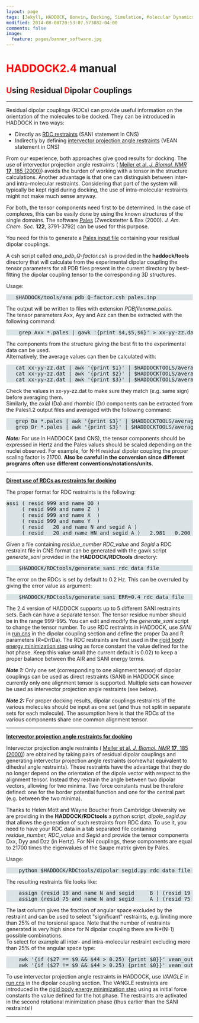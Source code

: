 ```yaml
---
layout: page
tags: [Jekyll, HADDOCK, Bonvin, Docking, Simulation, Molecular Dynamics, Structural Biology, Computational Biology, Modelling, Protein Structure]
modified: 2014-08-08T20:53:07.573882-04:00
comments: false
image:
  feature: pages/banner_software.jpg
---
```


# <font color="RED">HADDOCK2.4</font> manual

## <font color="RED">U</font>sing <font color="RED">R</font>esidual <font color="RED">D</font>ipolar <font color="RED">C</font>ouplings

* * *

Residual dipolar couplings (RDCs) can provide useful information on the orientation of the molecules to be docked. They can be introduced in HADDOCK in two ways:

*   Directly as [RDC restraints](#sani) (SANI statement in CNS)
*   Indirectly by defining [intervector projection angle restraints](#vean) (VEAN statement in CNS)

From our experience, both approaches give good results for docking. The use of intervector projection angle restraints ( [Meiler et al. _J. Biomol. NMR_ **17**, 185 (2000)](http://www.ncbi.nlm.nih.gov/entrez/query.fcgi?cmd=Retrieve&db=PubMed&list_uids=10805131&dopt=Abstract)) avoids the burden of working with a tensor in the structure calculations. Another advantage is that one can distinguish between inter- and intra-molecular restraints. Considering that part of the system will typically be kept rigid during docking, the use of intra-molecular restraints might not make much sense anyway.  

For both, the tensor components need first to be determined. In the case of complexes, this can be easily done by using the known structures of the single domains. The software [Pales](http://spin.niddk.nih.gov/bax/software/PALES/index.html) (Zweckstetter & Bax (2000). _J. Am. Chem. Soc._ **122**, 3791-3792) can be used for this purpose.  

You need for this to generate a [Pales input file](http://spin.niddk.nih.gov/bax/software/PALES/index.html#DF) containing your residual dipolar couplings.  

A csh script called _ana_pdb_Q-factor.csh_ is provided in the **haddock/tools** directory that will calculate from the experimental dipolar coupling the tensor parameters for all PDB files present in the current directory by best-fitting the dipolar coupling tensor to the corresponding 3D structures.  

Usage:

<pre style="background-color:#DAE4E7">   $HADDOCK/tools/ana_pdb_Q-factor.csh pales.inp
</pre>

The output will be written to files with extension _PDBfilename.pales_.  
The tensor parameters Axx, Ayy and Azz can then be extracted with the following command:  

<pre style="background-color:#DAE4E7">    grep Axx *.pales | gawk '{print $4,$5,$6}' > xx-yy-zz.dat
</pre>

The components from the structure giving the best fit to the experimental data can be used.  
Alternatively, the average values can then be calculated with:  

<pre style="background-color:#DAE4E7">   cat xx-yy-zz.dat | awk '{print $1}' | $HADDOCKTOOLS/average.perl
   cat xx-yy-zz.dat | awk '{print $2}' | $HADDOCKTOOLS/average.perl
   cat xx-yy-zz.dat | awk '{print $3}' | $HADDOCKTOOLS/average.perl
</pre>

Check the values in xx-yy-zz.dat to make sure they match (e.g. same sign) before averaging them.  
Similarly, the axial (Da) and rhombic (Dr) components can be extracted from the Pales1.2 output files and averaged with the following command:  

<pre style="background-color:#DAE4E7">   grep Da *.pales | awk '{print $3}' | $HADDOCKTOOLS/average.perl
   grep Dr *.pales | awk '{print $3}' | $HADDOCKTOOLS/average.perl
</pre>

***Note:*** For use in HADDOCK (and CNS), the tensor components should be expressed in Hertz and the Pales values should be scaled depending on the nuclei observed. For example, for N-H residual dipolar coupling the proper scaling factor is 21700\. **Also be careful in the conversion since different programs often use different conventions/notations/units**.  

* * *

<a name="sani">**<u>Direct use of RDCs as restraints for docking</u>**</a>  

The proper format for RDC restraints is the following:

<pre style="background-color:#DAE4E7">assi ( resid 999 and name OO )
     ( resid 999 and name Z  )
     ( resid 999 and name X  )
     ( resid 999 and name Y  )
     ( resid   20 and name N and segid A )
     ( resid   20 and name HN and segid A )   2.981   0.200
</pre>

Given a file containing _residue_number RDC_value_ and _Segid_ a RDC restraint file in CNS format can be generated with the gawk script _generate_sani_ provided in the **HADDOCK/RDCtools** directory:

<pre style="background-color:#DAE4E7">    $HADDOCK/RDCtools/generate_sani rdc_data_file
</pre>

The error on the RDCs is set by default to 0.2 Hz. This can be overruled by giving the error value as argument:

<pre style="background-color:#DAE4E7">    $HADDOCK/RDCtools/generate_sani ERR=0.4 rdc_data_file
</pre>

The 2.4 version of HADDOCK supports up to 5 different SANI restraints sets. Each can have a separate tensor. The tensor residue number should be in the range 999-995\. You can edit and modify the _generate_sani_ script to change the tensor number. To use RDC restraints in HADDOCK, use _SANI_ in [run.cns](/software/haddock2.4/run#dipo) in the dipolar coupling section and define the proper Da and R parameters (R=Dr/Da). The RDC restraints are first used in the [rigid body energy minimization step](/software/haddock2.4/docking#mini) using as force constant the value defined for the hot phase. Keep this value small (the current default is 0.02) to keep a proper balance between the AIR and SANI energy terms.  

***Note 1:*** Only one set (corresponding to one alignment tensor) of dipolar couplings can be used as direct restraints (SANI) in HADDOCK since currently only one alignment tensor is supported. Multiple sets can however be used as intervector projection angle restraints (see below).

***Note 2:*** For proper docking results, dipolar couplings restraints of the various molecules should be input as one set (and thus not split in separate sets for each molecule). The assumption here is that the RDCs of the various components share one common alignment tensor.

* * *

<a name="vean">**<u>Intervector projection angle restraints for docking</u>**</a>  

Intervector projection angle restraints ( [Meiler et al. _J. Biomol. NMR_ **17**, 185 (2000)](http://www.ncbi.nlm.nih.gov/entrez/query.fcgi?cmd=Retrieve&db=PubMed&list_uids=10805131&dopt=Abstract)) are obtained by taking pairs of residual dipolar couplings and generating intervector projection angle restraints (somewhat equivalent to dihedral angle restraints). These restraints have the advantage that they do no longer depend on the orientation of the dipole vector with respect to the alignment tensor. Instead they restrain the angle between two dipolar vectors, allowing for two minima. Two force constants must be therefore defined: one for the border potential function and one for the central part (e.g. between the two minima).

Thanks to Helen Mott and Wayne Boucher from Cambridge University we are providing in the **HADDOCK/RDCtools** a python script, _dipole_segid.py_ that allows the generation of such restraints from RDC data. To use it, you need to have your RDC data in a tab separated file containing _residue_number, RDC_value_ and _Segid_ and provide the tensor components Dxx, Dyy and Dzz (in Hertz). For NH couplings, these components are equal to 21700 times the eigenvalues of the Saupe matrix given by Pales.

Usage:

<pre style="background-color:#DAE4E7">    python $HADDOCK/RDCtools/dipolar_segid.py rdc_data_file vean_output_file Dxx Dyy Dzz
</pre>

The resulting restraints file looks like:

<pre style="background-color:#DAE4E7">    assign (resid 19 and name N and segid     B ) (resid 19 and name HN and segid     B ) (resid 27 and name N and segid     B ) (resid 27 and name HN and segid     B ) 13.1 2.9 166.9 2.9 ! excluded 0.935
    assign (resid 75 and name N and segid     A ) (resid 75 and name HN and segid     A ) (resid 27 and name N and segid     B ) (resid 27 and name HN and segid     B ) 13.1 2.9 166.9 2.9 ! excluded 0.935
</pre>

The last column gives the fraction of angular space excluded by the restraint and can be used to select "significant" restraints, e.g. limiting more than 25% of the torsional space. Note that the number of restraints generated is very high since for N dipolar coupling there are N*(N-1) possible combinations.  
To select for example all inter- and intra-molecular restraint excluding more than 25% of the angular space type:

<pre style="background-color:#DAE4E7">    awk '{if ($27 == $9 && $44 > 0.25) {print $0}}' vean_output_file >vean_intra_25.tbl
    awk '{if ($27 != $9 && $44 > 0.25) {print $0}}' vean_output_file >vean_inter_25.tbl
</pre>

To use intervector projection angle restraints in HADDOCK, use _VANGLE_ in [run.cns](/software/haddock2.4/run#dipo) in the dipolar coupling section. The VANGLE restraints are introduced in the [rigid body energy minimization step](/software/haddock2.4/docking#mini) using as initial force constants the value defined for the hot phase. The restraints are activated in the second rotational minimization phase (thus earlier than the SANI restraints!)

* * *
